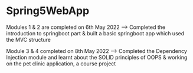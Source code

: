 # Spring5WebApp
Modules 1 & 2 are completed on 6th May 2022 --> Completed the introduction to springboot part & built a basic springboot app which used the MVC structure

Module 3 & 4 completed on 8th May 2022 --> Completed the Dependency Injection module and learnt about the SOLID principles of OOPS & working on the pet clinic application, a course project


